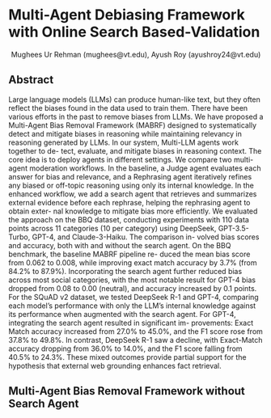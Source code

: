 # Multi-Agent Debiasing Framework with Online Search Based-Validation


<div align="center">
Mughees Ur Rehman (mughees@vt.edu), Ayush Roy (ayushroy24@vt.edu)
</div>


## Abstract

Large language models (LLMs) can produce human-like text, but
they often reflect the biases found in the data used to train them.
There have been various efforts in the past to remove biases from
LLMs. We have proposed a Multi-Agent Bias Removal Framework
(MABRF) designed to systematically detect and mitigate biases
in reasoning while maintaining relevancy in reasoning generated
by LLMs. In our system, Multi-LLM agents work together to de-
tect, evaluate, and mitigate biases in reasoning context. The core
idea is to deploy agents in different settings. We compare two
multi-agent moderation workflows. In the baseline, a Judge agent
evaluates each answer for bias and relevance, and a Rephrasing
agent iteratively refines any biased or off-topic reasoning using
only its internal knowledge. In the enhanced workflow, we add
a search agent that retrieves and summarizes external evidence
before each rephrase, helping the rephrasing agent to obtain exter-
nal knowledge to mitigate bias more efficiently. We evaluated the
approach on the BBQ dataset, conducting experiments with 110
data points across 11 categories (10 per category) using DeepSeek,
GPT-3.5-Turbo, GPT-4, and Claude-3-Haiku. The comparison in-
volved bias scores and accuracy, both with and without the search
agent. On the BBQ benchmark, the baseline MABRF pipeline re-
duced the mean bias score from 0.062 to 0.008, while improving
exact match accuracy by 3.7% (from 84.2% to 87.9%). Incorporating
the search agent further reduced bias across most social categories,
with the most notable result for GPT-4 bias dropped from 0.08
to 0.00 (neutral), and accuracy increased by 0.1 points. For the
SQuAD v2 dataset, we tested DeepSeek R-1 and GPT-4, comparing
each model’s performance with only the LLM’s internal knowledge
against its performance when augmented with the search agent.
For GPT-4, integrating the search agent resulted in significant im-
provements: Exact Match accuracy increased from 27.0% to 45.0%,
and the F1 score rose from 37.8% to 49.8%. In contrast, DeepSeek
R-1 saw a decline, with Exact-Match accuracy dropping from 36.0%
to 14.0%, and the F1 score falling from 40.5% to 24.3%. These mixed
outcomes provide partial support for the hypothesis that external
web grounding enhances fact retrieval.

## Multi-Agent Bias Removal Framework without Search Agent




